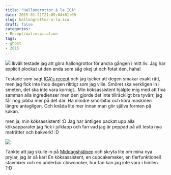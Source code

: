 ```yaml
---
title: "Hallongrottor à la ICA"
date: 2015-01-21T21:05:04+01:00
slug: hallongrottor-a-la-ica
draft: false
categories:
- Recept/matinspiration
tags:
- ghost
- 2015
---
```


![](/assets/images/ghost/2015/01/20150121_215127.jpg)
Ikväll testade jag att göra hallongrottor för andra gången i mitt liv. Jag har explicit plockat ut den enda som såg okej ut och fotat den, haha!

Testade som sagt [ICA's recept](http://www.ica.se/recept/hallongrottor-4871/) och jag tycker att degen smakar exakt rätt, men jag fick inte ihop degen riktigt som jag ville. Smöret ska verkligen in i smeten, det ska inte vara kornigt.. Min köksassistent hjälpte mig med att fixa samman alla ingredienser men den gjorde det inte tillräckligt bra tyvärr, jag får nog jobba mer på det där. Ha mindre smörbitar och köra maskinen längre antagligen. Och knåda lite mer innan man gör själva formen på kakan.

men ja, min köksassistent! :D Jag har äntligen packat upp alla köksapparater jag fick i julklapp och fan vad jag är peppad på att testa nya maträtter och bakverk! :D

![](/assets/images/ghost/2015/01/20150121_191152.jpg)

Tänkte att jag skulle in på [Middagshjälpen](www.middagshjalpen.se) och skryta lite om mina nya prylar, jag är så kär! 
En köksassistent, en cupcakemaker, en flerfunktionell stavmixer och en underbar clowcooker, hur fan kan jag inte vara i himlen ?:D 
